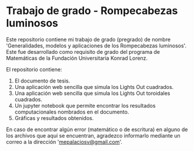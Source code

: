 # Trabajo de grado - Rompecabezas luminosos

Este repositorio contiene mi trabajo de grado (pregrado) de nombre 'Generalidades, modelos y aplicaciones de los Rompecabezas luminosos'. Este fue desarrollado como requisito de grado del programa de Matemáticas de la Fundación Universitaria Konrad Lorenz. 

El repositorio contiene:
  1. El documento de tesis.
  2. Una aplicación web sencilla que simula los Lights Out cuadrados.
  3. Una aplicación web sencilla que simula los Lights Out toroidales cuadrados.
  4. Un jupyter notebook que permite encontrar los resultados computacionales nombrados en el documento.
  5. Gráficas y resultados obtenidos.

En caso de encontrar algún error (matemático o de escritura) en alguno de los archivos que aquí se encuentran, agradezco informarlo mediante un correo a la dirección 'mepalaciosv@gmail.com'.
